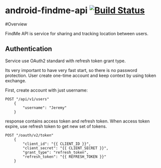 android-findme-api [![Build Status](https://travis-ci.org/bc0nt13/android-findme-api.svg?branch=master)](https://travis-ci.org/bc0nt13/android-findme-api)
==================

#Overview

FindMe API is service for sharing and tracking location between users. 

## Authentication

Service use OAuth2 standard with refresh token grant type.

Its very important to have very fast start, so there is no password protection. User create one-time account and keep 
context by using token exchange.

First, create account with just username:

    POST "/api/v1/users"
        {
            "username": "Jeremy"
        }

response contains access token and refresh token. When access token expire, use refresh token to get new set of tokens.

    POST "/oauth/v2/token"
        {
            "client_id": "{{ CLIENT_ID }}",
            "client_secret": "{{ CLIENT_SECRET }}",
            "grant_type": "refresh_token",
            "refresh_token": "{{ REFRESH_TOKEN }}"
        }
